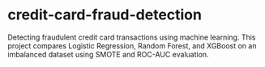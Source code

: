 # credit-card-fraud-detection
Detecting fraudulent credit card transactions using machine learning. This project compares Logistic Regression, Random Forest, and XGBoost on an imbalanced dataset using SMOTE and ROC-AUC evaluation.
